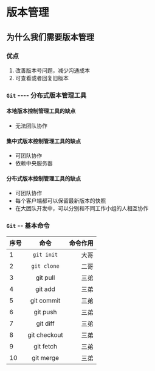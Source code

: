 

# 版本管理
## 为什么我们需要版本管理


### 优点
1. 改善版本号问题，减少沟通成本
2. 可查看或者回复旧版本

### `Git` ---- 分布式版本管理工具

#### 本地版本控制管理工具的缺点
- 无法团队协作
#### 集中式版本控制管理工具的缺点
- 可团队协作
- 依赖中央服务器
#### 分布式版本控制管理工具的缺点
- 可团队协作
- 每个客户端都可以保留最新版本的快照
- 在大团队开发中，可以分别和不同工作小组的人相互协作


### `Git` -- 基本命令
序号|命令|命令作用
--|:--:|--:
1|`git init`|大哥
2|`git clone`|二哥
3|git pull|三弟
4|git add|三弟
5|git commit|三弟
6|git push|三弟
7|git diff|三弟
8|git checkout|三弟
9|git fetch|三弟
10|git merge|三弟

